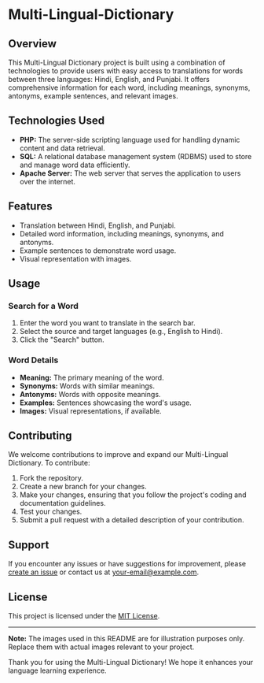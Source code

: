 # Multi-Lingual-Dictionary



## Overview

This Multi-Lingual Dictionary project is built using a combination of technologies to provide users with easy access to translations for words between three languages: Hindi, English, and Punjabi. It offers comprehensive information for each word, including meanings, synonyms, antonyms, example sentences, and relevant images.

## Technologies Used

- **PHP:** The server-side scripting language used for handling dynamic content and data retrieval.
- **SQL:** A relational database management system (RDBMS) used to store and manage word data efficiently.
- **Apache Server:** The web server that serves the application to users over the internet.

## Features

- Translation between Hindi, English, and Punjabi.
- Detailed word information, including meanings, synonyms, and antonyms.
- Example sentences to demonstrate word usage.
- Visual representation with images.

## Usage

### Search for a Word

1. Enter the word you want to translate in the search bar.
2. Select the source and target languages (e.g., English to Hindi).
3. Click the "Search" button.

### Word Details

- **Meaning:** The primary meaning of the word.
- **Synonyms:** Words with similar meanings.
- **Antonyms:** Words with opposite meanings.
- **Examples:** Sentences showcasing the word's usage.
- **Images:** Visual representations, if available.

## Contributing

We welcome contributions to improve and expand our Multi-Lingual Dictionary. To contribute:

1. Fork the repository.
2. Create a new branch for your changes.
3. Make your changes, ensuring that you follow the project's coding and documentation guidelines.
4. Test your changes.
5. Submit a pull request with a detailed description of your contribution.

## Support

If you encounter any issues or have suggestions for improvement, please [create an issue](https://github.com/yourusername/multi-lingual-dictionary/issues) or contact us at [your-email@example.com](mailto:your-email@example.com).

## License

This project is licensed under the [MIT License](LICENSE).

---

**Note:** The images used in this README are for illustration purposes only. Replace them with actual images relevant to your project.

Thank you for using the Multi-Lingual Dictionary! We hope it enhances your language learning experience.
